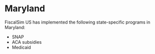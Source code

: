 # Maryland

FiscalSim US has implemented the following state-specific programs in Maryland:
* SNAP
* ACA subsidies
* Medicaid
